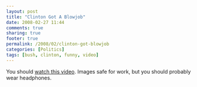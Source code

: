 ```yaml
---
layout: post
title: "Clinton Got A Blowjob"
date: 2008-02-27 11:44
comments: true
sharing: true
footer: true
permalink: /2008/02/clinton-got-blowjob
categories: [Politics]
tags: [bush, clinton, funny, video]
---
```

You should <a href="http://www.ericschwartz.com/ES_pages/clinton_2.html">watch this video</a>.  Images safe for work, but you should probably wear headphones.
